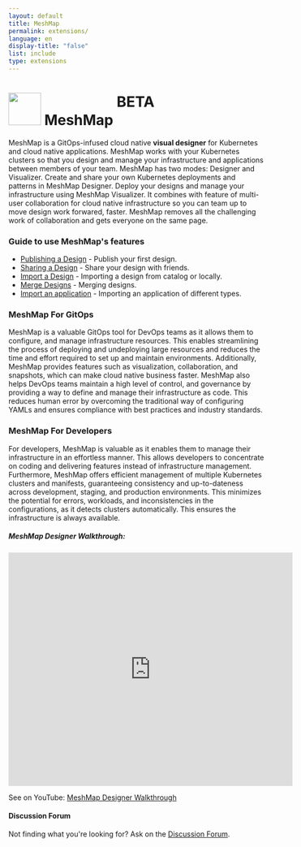 ```yaml
---
layout: default
title: MeshMap
permalink: extensions/
language: en
display-title: "false"
list: include
type: extensions
---
```


# <img style="height: 4rem; width: 4rem;" src="{{site.baseurl}}/assets/img/meshmap-icon-color.svg" /> MeshMap <sup style="font-size: 1.8rem; vertical-align: top;">BETA</sup>

MeshMap is a GitOps-infused cloud native <b>visual designer</b> for Kubernetes and cloud native applications. MeshMap works with your Kubernetes clusters so that you design and manage your infrastructure and applications between members of your team. MeshMap has two modes: <a>Designer</a> and <a>Visualizer</a>. Create and share your own Kubernetes deployments and patterns in MeshMap Designer. Deploy your designs and manage your infrastructure using MeshMap Visualizer. It combines with feature of multi-user <a>collaboration</a> for cloud native infrastructure so you can team up to move design work forwared, faster. MeshMap removes all the challenging work of collaboration and gets everyone on the same page.

### Guide to use MeshMap's features

- <a href="{{site.baseurl}}/extensions/publishing-a-design">Publishing a Design</a> - Publish your first design.
- <a href="{{site.baseurl}}/extensions/sharing-a-design">Sharing a Design</a> - Share your design with friends.
- <a href="{{site.baseurl}}/extensions/importing-a-design">Import a Design</a> - Importing a design from catalog or locally.
- <a href="{{site.baseurl}}/extensions/merging-design">Merge Designs</a> - Merging designs.
- <a href="{{site.baseurl}}/extensions/importing-an-application">Import an application</a> - Importing an application of different types.


### MeshMap For GitOps

MeshMap is a valuable GitOps tool for DevOps teams as it allows them to configure, and manage infrastructure resources. This enables streamlining the process of deploying and undeploying large resources and reduces the time and effort required to set up and maintain environments. Additionally, MeshMap provides features such as visualization, collaboration, and snapshots, which can make cloud native business faster. MeshMap also helps DevOps teams maintain a high level of control, and governance by providing a way to define and manage their infrastructure as code. This reduces human error by overcoming the traditional way of configuring YAMLs and ensures compliance with best practices and industry standards.

### MeshMap For Developers

For developers, MeshMap is valuable as it enables them to manage their infrastructure in an effortless manner. This allows developers to concentrate on coding and delivering features instead of infrastructure management. Furthermore, MeshMap offers efficient management of multiple Kubernetes clusters  and manifests, guaranteeing consistency and up-to-dateness across development, staging, and production environments. This minimizes the potential for errors, workloads, and inconsistencies in the configurations, as it detects clusters automatically. This ensures the infrastructure is always available.

<h5>MeshMap Designer Walkthrough:</h5>

<iframe class="container" width="560" height="460" src="https://www.youtube.com/embed/qaoYRP3oLok?rel=0" frameborder="0" allow="accelerometer; autoplay; encrypted-media; gyroscope; picture-in-picture" allowfullscreen></iframe>

See on YouTube: [MeshMap Designer Walkthrough](https://www.youtube.com/watch?v=qaoYRP3oLok)


<div class="alert alert-dark" role="alert">
<h4 class="alert-heading">Discussion Forum</h4>
Not finding what you're looking for? Ask on the <a href="https://discuss.layer5.io">Discussion Forum</a>.
</div>
